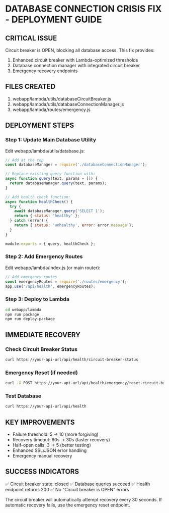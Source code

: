 # DATABASE CONNECTION CRISIS FIX - DEPLOYMENT GUIDE

## CRITICAL ISSUE
Circuit breaker is OPEN, blocking all database access. This fix provides:
1. Enhanced circuit breaker with Lambda-optimized thresholds
2. Database connection manager with integrated circuit breaker
3. Emergency recovery endpoints

## FILES CREATED
1. webapp/lambda/utils/databaseCircuitBreaker.js
2. webapp/lambda/utils/databaseConnectionManager.js
3. webapp/lambda/routes/emergency.js

## DEPLOYMENT STEPS

### Step 1: Update Main Database Utility
Edit webapp/lambda/utils/database.js:

```javascript
// Add at the top
const databaseManager = require('./databaseConnectionManager');

// Replace existing query function with:
async function query(text, params = []) {
  return databaseManager.query(text, params);
}

// Add health check function:
async function healthCheck() {
  try {
    await databaseManager.query('SELECT 1');
    return { status: 'healthy' };
  } catch (error) {
    return { status: 'unhealthy', error: error.message };
  }
}

module.exports = { query, healthCheck };
```

### Step 2: Add Emergency Routes
Edit webapp/lambda/index.js (or main router):

```javascript
// Add emergency routes
const emergencyRoutes = require('./routes/emergency');
app.use('/api/health', emergencyRoutes);
```

### Step 3: Deploy to Lambda
```bash
cd webapp/lambda
npm run package
npm run deploy-package
```

## IMMEDIATE RECOVERY

### Check Circuit Breaker Status
```bash
curl https://your-api-url/api/health/circuit-breaker-status
```

### Emergency Reset (if needed)
```bash
curl -X POST https://your-api-url/api/health/emergency/reset-circuit-breaker
```

### Test Database
```bash
curl https://your-api-url/api/health
```

## KEY IMPROVEMENTS
- Failure threshold: 5 → 10 (more forgiving)
- Recovery timeout: 60s → 30s (faster recovery)
- Half-open calls: 3 → 5 (better testing)
- Enhanced SSL/JSON error handling
- Emergency manual recovery

## SUCCESS INDICATORS
✅ Circuit breaker state: closed
✅ Database queries succeed
✅ Health endpoint returns 200
✅ No "Circuit breaker is OPEN" errors

The circuit breaker will automatically attempt recovery every 30 seconds.
If automatic recovery fails, use the emergency reset endpoint.
